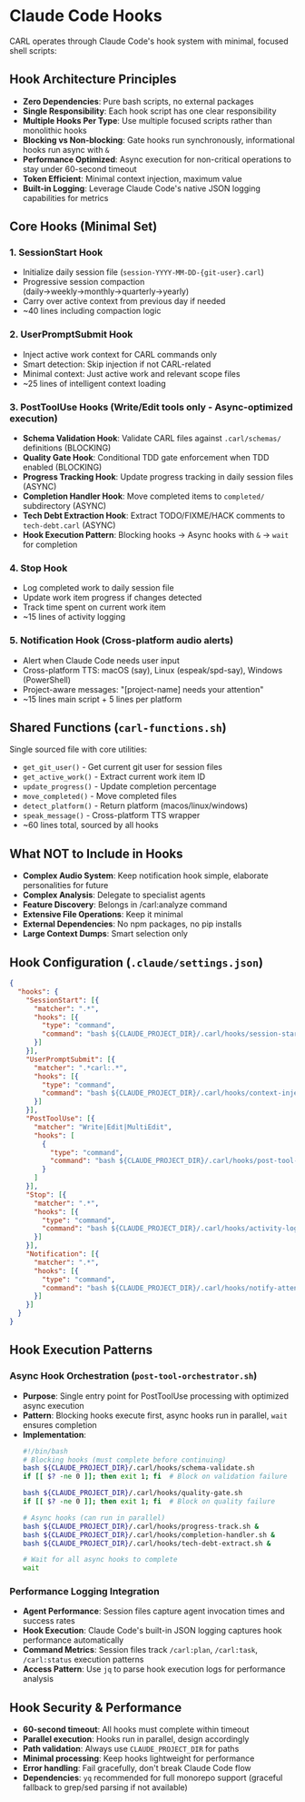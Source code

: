 # Claude Code Hooks

CARL operates through Claude Code's hook system with minimal, focused shell scripts:

## Hook Architecture Principles
- **Zero Dependencies**: Pure bash scripts, no external packages
- **Single Responsibility**: Each hook script has one clear responsibility
- **Multiple Hooks Per Type**: Use multiple focused scripts rather than monolithic hooks
- **Blocking vs Non-blocking**: Gate hooks run synchronously, informational hooks run async with `&`
- **Performance Optimized**: Async execution for non-critical operations to stay under 60-second timeout
- **Token Efficient**: Minimal context injection, maximum value
- **Built-in Logging**: Leverage Claude Code's native JSON logging capabilities for metrics

## Core Hooks (Minimal Set)

### 1. SessionStart Hook
- Initialize daily session file (`session-YYYY-MM-DD-{git-user}.carl`)
- Progressive session compaction (daily→weekly→monthly→quarterly→yearly)
- Carry over active context from previous day if needed
- ~40 lines including compaction logic

### 2. UserPromptSubmit Hook
- Inject active work context for CARL commands only
- Smart detection: Skip injection if not CARL-related
- Minimal context: Just active work and relevant scope files
- ~25 lines of intelligent context loading

### 3. PostToolUse Hooks (Write/Edit tools only - Async-optimized execution)
- **Schema Validation Hook**: Validate CARL files against `.carl/schemas/` definitions (BLOCKING)
- **Quality Gate Hook**: Conditional TDD gate enforcement when TDD enabled (BLOCKING)
- **Progress Tracking Hook**: Update progress tracking in daily session files (ASYNC)
- **Completion Handler Hook**: Move completed items to `completed/` subdirectory (ASYNC)
- **Tech Debt Extraction Hook**: Extract TODO/FIXME/HACK comments to `tech-debt.carl` (ASYNC)
- **Hook Execution Pattern**: Blocking hooks → Async hooks with `&` → `wait` for completion

### 4. Stop Hook
- Log completed work to daily session file
- Update work item progress if changes detected
- Track time spent on current work item
- ~15 lines of activity logging

### 5. Notification Hook (Cross-platform audio alerts)
- Alert when Claude Code needs user input
- Cross-platform TTS: macOS (say), Linux (espeak/spd-say), Windows (PowerShell)
- Project-aware messages: "[project-name] needs your attention"
- ~15 lines main script + 5 lines per platform

## Shared Functions (`carl-functions.sh`)
Single sourced file with core utilities:
- `get_git_user()` - Get current git user for session files
- `get_active_work()` - Extract current work item ID
- `update_progress()` - Update completion percentage
- `move_completed()` - Move completed files
- `detect_platform()` - Return platform (macos/linux/windows)
- `speak_message()` - Cross-platform TTS wrapper
- ~60 lines total, sourced by all hooks

## What NOT to Include in Hooks
- **Complex Audio System**: Keep notification hook simple, elaborate personalities for future
- **Complex Analysis**: Delegate to specialist agents
- **Feature Discovery**: Belongs in /carl:analyze command
- **Extensive File Operations**: Keep it minimal
- **External Dependencies**: No npm packages, no pip installs
- **Large Context Dumps**: Smart selection only

## Hook Configuration (`.claude/settings.json`)
```json
{
  "hooks": {
    "SessionStart": [{
      "matcher": ".*",
      "hooks": [{
        "type": "command",
        "command": "bash ${CLAUDE_PROJECT_DIR}/.carl/hooks/session-start.sh"
      }]
    }],
    "UserPromptSubmit": [{
      "matcher": ".*carl:.*",
      "hooks": [{
        "type": "command",
        "command": "bash ${CLAUDE_PROJECT_DIR}/.carl/hooks/context-inject.sh"
      }]
    }],
    "PostToolUse": [{
      "matcher": "Write|Edit|MultiEdit",
      "hooks": [
        {
          "type": "command", 
          "command": "bash ${CLAUDE_PROJECT_DIR}/.carl/hooks/post-tool-orchestrator.sh"
        }
      ]
    }],
    "Stop": [{
      "matcher": ".*",
      "hooks": [{
        "type": "command",
        "command": "bash ${CLAUDE_PROJECT_DIR}/.carl/hooks/activity-log.sh"
      }]
    }],
    "Notification": [{
      "matcher": ".*",
      "hooks": [{
        "type": "command",
        "command": "bash ${CLAUDE_PROJECT_DIR}/.carl/hooks/notify-attention.sh"
      }]
    }]
  }
}
```

## Hook Execution Patterns

### Async Hook Orchestration (`post-tool-orchestrator.sh`)
- **Purpose**: Single entry point for PostToolUse processing with optimized async execution
- **Pattern**: Blocking hooks execute first, async hooks run in parallel, `wait` ensures completion
- **Implementation**:
  ```bash
  #!/bin/bash
  # Blocking hooks (must complete before continuing)
  bash ${CLAUDE_PROJECT_DIR}/.carl/hooks/schema-validate.sh
  if [[ $? -ne 0 ]]; then exit 1; fi  # Block on validation failure
  
  bash ${CLAUDE_PROJECT_DIR}/.carl/hooks/quality-gate.sh
  if [[ $? -ne 0 ]]; then exit 1; fi  # Block on quality failure
  
  # Async hooks (can run in parallel)
  bash ${CLAUDE_PROJECT_DIR}/.carl/hooks/progress-track.sh &
  bash ${CLAUDE_PROJECT_DIR}/.carl/hooks/completion-handler.sh &
  bash ${CLAUDE_PROJECT_DIR}/.carl/hooks/tech-debt-extract.sh &
  
  # Wait for all async hooks to complete
  wait
  ```

### Performance Logging Integration
- **Agent Performance**: Session files capture agent invocation times and success rates
- **Hook Execution**: Claude Code's built-in JSON logging captures hook performance automatically
- **Command Metrics**: Session files track `/carl:plan`, `/carl:task`, `/carl:status` execution patterns
- **Access Pattern**: Use `jq` to parse hook execution logs for performance analysis

## Hook Security & Performance
- **60-second timeout**: All hooks must complete within timeout
- **Parallel execution**: Hooks run in parallel, design accordingly
- **Path validation**: Always use `CLAUDE_PROJECT_DIR` for paths
- **Minimal processing**: Keep hooks lightweight for performance
- **Error handling**: Fail gracefully, don't break Claude Code flow
- **Dependencies**: `yq` recommended for full monorepo support (graceful fallback to grep/sed parsing if not available)